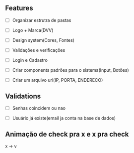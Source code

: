 ## Features

- [ ] Organizar estrutra de pastas
- [ ] Logo + Marca(DVV)
- [ ] Design system(Cores, Fontes)
- [ ] Validações e verificações
- [ ] Login e Cadastro
- [ ] Criar components padrões para o sistema(Input, Botões)
- [ ] Criar um arquivo url(IP, PORTA, ENDERECO)


## Validations 
- [ ] Senhas coincidem ou nao
- [ ] Usuário já existe(email ja conta na base de dados)



## Animação de check pra x e x pra check

x -> v